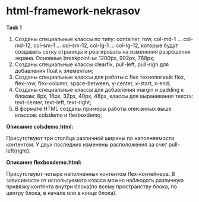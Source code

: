 # html-framework-nekrasov

**Task 1**

1. Созданы специальные классы по типу: container, row, col-md-1 ... col-md-12, col-sm-1 ... col-sm-12, col-lg-1 ... col-lg-12, которые будут создавать сетку страницы и реагировать на изменения разрешения экрана. Основные breakpoint-ы: 1200px, 992px, 768px;
2. Cозданы специальные классы clearfix, pull-left, pull-righ для добавления float к элементам;
3. Созданы специальные классы для работы с flex технологией: flex, flex-row, flex-column, space-between, y-center, x-start, x-end;
4. Созданы специальные классы для добавления margin и padding к блокам: 8px, 16px, 32px, 40px, 48px, классы для выранивания текста: text-center, text-left, text-right;
5. В формате HTML созданы примеры работы описанных выше классов: colsdemo и flexboxdemo;

**Описание colsdemo.html:**

Присутствуют три столбца различной ширины по наполняемости контентом.
У двух последних изменены расположения за счет pull-left(right).

**Описание flexboxdemo.html:**

Присутствуют четыре наполненных контентом flex-контейнера.
В зависимости от используемого класса можно наблюдать различную привязку контента внутри блока(по всему пространству блока, по центру блока, в начале или в конце блока).
